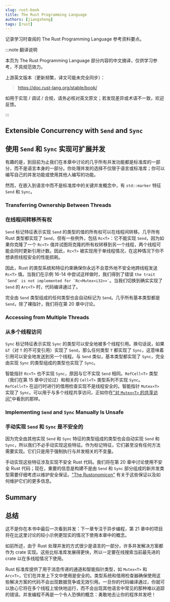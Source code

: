 ```yaml
---
slug: rust-book
title: The Rust Programming Language
authors: [jiangsheng]
tags: [rust]
---
```


记录学习时查阅的 The Rust Programming Language 参考资料要点。

<!-- truncate -->

:::note 翻译说明

本页为 The Rust Programming Language 部分内容的中文摘译，仅供学习参考，不具规范效力。

上游英文版本（更新频繁，译文可能未完全同步）：

> https://doc.rust-lang.org/stable/book/

如用于实现 / 调试 / 合规，请务必核对英文原文；若发现差异或术语不一致，欢迎反馈。

:::

## Extensible Concurrency with `Send` and `Sync`

## 使用 `Send` 和 `Sync` 实现可扩展并发

有趣的是，到目前为止我们在本章中讨论的几乎所有并发功能都是标准库的一部分，而不是语言本身的一部分。你处理并发的选择不仅限于语言或标准库；你可以编写自己的并发功能或使用其他人编写的功能。

然而，在嵌入到语言中而不是标准库中的关键并发概念中，有 `std::marker` 特征 `Send` 和 `Sync`。

### Transferring Ownership Between Threads

### 在线程间转移所有权

`Send` 标记特征表示实现 `Send` 的类型的值的所有权可以在线程间转移。几乎所有 Rust 类型都实现了 `Send`，但有一些例外，包括 `Rc<T>`：它不能实现 `Send`，因为如果你克隆了一个 `Rc<T>` 值并试图将克隆的所有权转移到另一个线程，两个线程可能会同时更新引用计数。因此，`Rc<T>` 被实现用于单线程情况，在这种情况下你不想承担线程安全的性能损耗。

因此，Rust 的类型系统和特征约束确保你永远不会意外地不安全地跨线程发送 `Rc<T>` 值。当我们在示例 16-14 中尝试这样做时，我们得到了错误 `` the trait `Send` is not implemented for `Rc<Mutex<i32>>` ``。当我们切换到确实实现了 `Send` 的 `Arc<T>` 时，代码编译通过了。

完全由 `Send` 类型组成的任何类型也会自动标记为 `Send`。几乎所有基本类型都是 `Send`，除了裸指针，我们将在第 20 章中讨论。

### Accessing from Multiple Threads

### 从多个线程访问

`Sync` 标记特征表示实现 `Sync` 的类型可以安全地被多个线程引用。换句话说，如果 `&T`（对 `T` 的不可变引用）实现了 `Send`，那么任何类型 `T` 都实现了 `Sync`，这意味着引用可以安全地发送到另一个线程。与 `Send` 类似，基本类型都实现了 `Sync`，完全由实现 `Sync` 的类型组成的类型也实现了 `Sync`。

智能指针 `Rc<T>` 也不实现 `Sync`，原因与它不实现 `Send` 相同。`RefCell<T>` 类型（我们在第 15 章中讨论过）和相关的 `Cell<T>` 类型系列不实现 `Sync`。`RefCell<T>` 在运行时进行的借用检查实现不是线程安全的。智能指针 `Mutex<T>` 实现了 `Sync`，可以用于与多个线程共享访问，正如你在["对 `Mutex<T>` 的共享访问"][shared-access]中看到的那样。

### Implementing `Send` and `Sync` Manually Is Unsafe

### 手动实现 `Send` 和 `Sync` 是不安全的

因为完全由其他实现 `Send` 和 `Sync` 特征的类型组成的类型也会自动实现 `Send` 和 `Sync`，所以我们不必手动实现这些特征。作为标记特征，它们甚至没有任何方法需要实现。它们只是用于强制执行与并发相关的不变量。

手动实现这些特征涉及实现不安全 Rust 代码。我们将在第 20 章中讨论使用不安全 Rust 代码；现在，重要的信息是构建不是由 `Send` 和 `Sync` 部分组成的新并发类型需要仔细考虑以维护安全保证。["The Rustonomicon"][nomicon] 有关于这些保证以及如何维护它们的更多信息。

## Summary

## 总结

这不是你在本书中最后一次看到并发：下一章专注于异步编程，第 21 章中的项目将在比这里讨论的较小示例更现实的情况下使用本章中的概念。

如前所述，由于 Rust 处理并发的方式很少是语言的一部分，许多并发解决方案都作为 crate 实现。这些比标准库发展得更快，所以一定要在线搜索当前最先进的 crate 以在多线程情况下使用。

Rust 标准库提供了用于消息传递的通道和智能指针类型，如 `Mutex<T>` 和 `Arc<T>`，它们在并发上下文中使用是安全的。类型系统和借用检查器确保使用这些解决方案的代码不会出现数据竞争或无效引用。一旦你的代码编译通过，你就可以放心它将在多个线程上愉快地运行，而不会出现其他语言中常见的那种难以追踪的错误。并发编程不再是一个令人恐惧的概念：勇敢地去让你的程序并发吧！

[shared-access]: https://doc.rust-lang.org/stable/book/ch16-03-shared-state.html#shared-access-to-mutext
[nomicon]: https://doc.rust-lang.org/stable/nomicon/index.html
